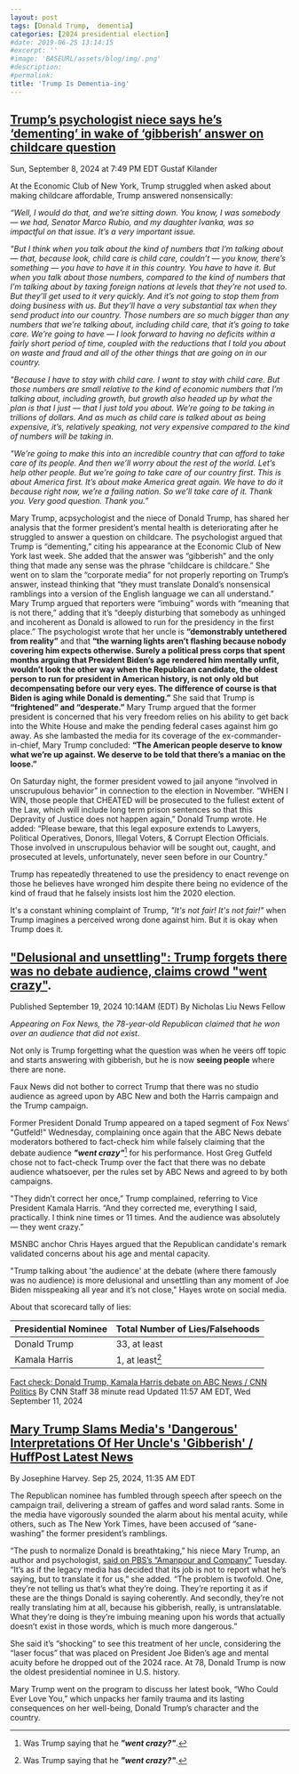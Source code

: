 ```yaml
---
layout: post
tags: [Donald Trump,  dementia]
categories: [2024 presidential election]
#date: 2019-06-25 13:14:15
#excerpt: ''
#image: 'BASEURL/assets/blog/img/.png'
#description:
#permalink:
title: 'Trump Is Dementia-ing'
---
```

## [Trump’s psychologist niece says he’s ‘dementing’ in wake of ‘gibberish’ answer on childcare question](https://www.independent.co.uk/news/world/americas/us-politics/donald-trump-mary-childcare-dementia-b2609220.html)
Sun, September 8, 2024 at 7:49 PM EDT
Gustaf Kilander

At the Economic Club of New York, Trump struggled when asked about making childcare affordable, Trump answered nonsensically:

*“Well, I would do that, and we’re sitting down. You know, I was somebody — we had, Senator Marco Rubio, and my daughter Ivanka, was so impactful on that issue. It’s a very important issue.*

*"But I think when you talk about the kind of numbers that I’m talking about — that, because look, child care is child care, couldn’t — you know, there’s something — you have to have it in this country. You have to have it. But when you talk about those numbers, compared to the kind of numbers that I’m talking about by taxing foreign nations at levels that they’re not used to. But they’ll get used to it very quickly. And it’s not going to stop them from doing business with us. But they’ll have a very substantial tax when they send product into our country. Those numbers are so much bigger than any numbers that we’re talking about, including child care, that it’s going to take care. We’re going to have — I look forward to having no deficits within a fairly short period of time, coupled with the reductions that I told you about on waste and fraud and all of the other things that are going on in our country.*

*"Because I have to stay with child care. I want to stay with child care. But those numbers are small relative to the kind of economic numbers that I’m talking about, including growth, but growth also headed up by what the plan is that I just — that I just told you about. We’re going to be taking in trillions of dollars. And as much as child care is talked about as being expensive, it’s, relatively speaking, not very expensive compared to the kind of numbers will be taking in.*

*"We’re going to make this into an incredible country that can afford to take care of its people. And then we’ll worry about the rest of the world. Let’s help other people. But we’re going to take care of our country first. This is about America first. It’s about make America great again. We have to do it because right now, we’re a failing nation. So we’ll take care of it. Thank you. Very good question. Thank you.”*

Mary Trump, acpsychologist and the niece of Donald Trump, has shared her analysis that the former president’s mental health is deteriorating after he struggled to answer a question on childcare. The psychologist argued that Trump is “dementing,” citing his appearance at the Economic Club of New York last week. She added that the answer was “gibberish” and the only thing that made any sense was the phrase “childcare is childcare.” She went on to slam the “corporate media” for not properly reporting on Trump’s answer, instead thinking that “they must translate Donald’s nonsensical ramblings into a version of the English language we can all understand.” Mary Trump argued that reporters were “imbuing” words with “meaning that is not there,” adding that it’s “deeply disturbing that somebody as unhinged and incoherent as Donald is allowed to run for the presidency in the first place.” The psychologist wrote that her uncle is **“demonstrably untethered from reality”** and that **“the warning lights aren’t flashing because nobody covering him expects otherwise. Surely a political press corps that spent months arguing that President Biden’s age rendered him mentally unfit, wouldn’t look the other way when the Republican candidate, the oldest person to run for president in American history, is not only old but decompensating before our very eyes. The difference of course is that Biden is aging while Donald is dementing.”** She said that Trump is **“frightened” and “desperate.”** Mary Trump argued that the former president is concerned that his very freedom relies on his ability to get back into the White House and make the pending federal cases against him go away. As she lambasted the media for its coverage of the ex-commander-in-chief, Mary Trump concluded: **“The American people deserve to know what we’re up against. We deserve to be told that there’s a maniac on the loose.”**

On Saturday night, the former president vowed to jail anyone “involved in unscrupulous behavior” in connection to the election in November. “WHEN I WIN, those people that CHEATED will be prosecuted to the fullest extent of the Law, which will include long term prison sentences so that this Depravity of Justice does not happen again,” Donald Trump wrote. He added: “Please beware, that this legal exposure extends to Lawyers, Political Operatives, Donors, Illegal Voters, & Corrupt Election Officials. Those involved in unscrupulous behavior will be sought out, caught, and prosecuted at levels, unfortunately, never seen before in our Country.”

Trump has repeatedly threatened to use the presidency to enact revenge on those he believes have wronged him despite there being no evidence of the kind of fraud that he falsely insists lost him the 2020 election.

It's a constant whining complaint of Trump, *"It's not fair! It's not fair!"* when Trump imagines a perceived wrong done against him. But it is okay when Trump does it.

## ["Delusional and unsettling": Trump forgets there was no debate audience, claims crowd "went crazy"](https://www.salon.com/2024/09/19/delusional-and-unsettling-forgets-there-was-no-debate-audience-claims-crowd-went-crazy/ ).
Published September 19, 2024 10:14AM (EDT)
By Nicholas Liu
News Fellow

*Appearing on Fox News, the 78-year-old Republican claimed that he won over an audience that did not exist.*

Not  only is Trump forgetting what the question was when he veers off topic and starts answering with gibberish, but he is now **seeing people** where there are none.

Faux News did not bother to correct Trump that there was no studio audience as agreed upon by ABC New and both the Harris campaign and the Trump campaign. 

Former President Donald Trump appeared on a taped segment of Fox News' "Gutfeld!" Wednesday, complaining once again that the ABC News debate moderators bothered to fact-check him while falsely claiming that the debate audience ***"went crazy"***[^21] for his performance. Host Greg Gutfeld chose not to fact-check Trump over the fact that there was no debate audience whatsoever, per the rules set by ABC News and agreed to by both campaigns.

[^21]: Was Trump saying that he ***"went crazy?"***.

"They didn’t correct her once,” Trump complained, referring to Vice President Kamala Harris. “And they corrected me, everything I said, practically. I think nine times or 11 times. And the audience was absolutely — they went crazy.”

MSNBC anchor Chris Hayes argued that the Republican candidate's remark validated concerns about his age and mental capacity.

"Trump talking about 'the audience' at the debate (where there famously was no audience) is more delusional and unsettling than any moment of Joe Biden misspeaking all year and it’s not close," Hayes wrote on social media.

About that scorecard tally of lies:

| Presidential Nominee | Total Number of Lies/Falsehoods |
|---|---|
| Donald Trump | 33, at least |
| Kamala Harris | 1, at least[^21] |

[^21]: The one falsehood he highlighted for Harris was her claim that “Trump left us the worst unemployment since the Great Depression"; the unemployment rate in January 2021, while high by modern standards, was the worst to begin a presidential term in the last 20 years, not since the 1930s.

[Fact check: Donald Trump, Kamala Harris debate on ABC News / CNN Politics](https://www.cnn.com/2024/09/10/politics/fact-check-debate-trump-harris/index.html)
By CNN Staff
38 minute read
Updated 11:57 AM EDT, Wed September 11, 2024


## [Mary Trump Slams Media's 'Dangerous' Interpretations Of Her Uncle's 'Gibberish' / HuffPost Latest News](https://www.huffpost.com/entry/mary-trump-donald-trump-media_n_66f41197e4b01c2b5008ec52)
By Josephine Harvey. Sep 25, 2024, 11:35 AM EDT

The Republican nominee has fumbled through speech after speech on the campaign trail, delivering a stream of gaffes and word salad rants. Some in the media have vigorously sounded the alarm about his mental acuity, while others, such as The New York Times, have been accused of “sane-washing” the former president’s ramblings.

“The push to normalize Donald is breathtaking,” his niece Mary Trump, an author and psychologist, [said on PBS’s “Amanpour and Company”](https://youtu.be/x5U_IoJmJcs) Tuesday. “It’s as if the legacy media has decided that its job is not to report what he’s saying, but to translate it for us,” she added. “The problem is twofold. One, they’re not telling us that’s what they’re doing. They’re reporting it as if these are the things Donald is saying coherently. And secondly, they’re not really translating him at all, because his gibberish, really, is untranslatable. What they’re doing is they’re imbuing meaning upon his words that actually doesn’t exist in those words, which is much more dangerous.”

She said it’s “shocking” to see this treatment of her uncle, considering the “laser focus” that was placed on President Joe Biden’s age and mental acuity before he dropped out of the 2024 race. At 78, Donald Trump is now the oldest presidential nominee in U.S. history.

Mary Trump went on the program to discuss her latest book, “Who Could Ever Love You,” which unpacks her family trauma and its lasting consequences on her well-being, Donald Trump’s character and the country.